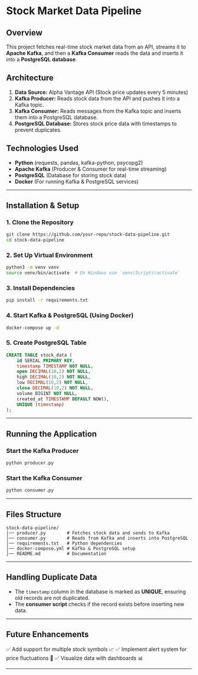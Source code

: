 # Stock Market Data Pipeline

## Overview
This project fetches real-time stock market data from an API, streams it to **Apache Kafka**, and then a **Kafka Consumer** reads the data and inserts it into a **PostgreSQL database**.

## Architecture
1. **Data Source:** Alpha Vantage API (Stock price updates every 5 minutes)
2. **Kafka Producer:** Reads stock data from the API and pushes it into a Kafka topic.
3. **Kafka Consumer:** Reads messages from the Kafka topic and inserts them into a PostgreSQL database.
4. **PostgreSQL Database:** Stores stock price data with timestamps to prevent duplicates.

## Technologies Used
- **Python** (requests, pandas, kafka-python, psycopg2)
- **Apache Kafka** (Producer & Consumer for real-time streaming)
- **PostgreSQL** (Database for storing stock data)
- **Docker** (For running Kafka & PostgreSQL services)

---

## Installation & Setup
### 1. Clone the Repository
```sh
git clone https://github.com/your-repo/stock-data-pipeline.git
cd stock-data-pipeline
```

### 2. Set Up Virtual Environment
```sh
python3 -m venv venv
source venv/bin/activate  # On Windows use `venv\Scripts\activate`
```

### 3. Install Dependencies
```sh
pip install -r requirements.txt
```

### 4. Start Kafka & PostgreSQL (Using Docker)
```sh
docker-compose up -d
```

### 5. Create PostgreSQL Table
```sql
CREATE TABLE stock_data (
    id SERIAL PRIMARY KEY,
    timestamp TIMESTAMP NOT NULL,
    open DECIMAL(10,2) NOT NULL,
    high DECIMAL(10,2) NOT NULL,
    low DECIMAL(10,2) NOT NULL,
    close DECIMAL(10,2) NOT NULL,
    volume BIGINT NOT NULL,
    created_at TIMESTAMP DEFAULT NOW(),
    UNIQUE (timestamp)
);
```

---

## Running the Application
### Start the Kafka Producer
```sh
python producer.py
```
### Start the Kafka Consumer
```sh
python consumer.py
```

---

## Files Structure
```
stock-data-pipeline/
│── producer.py        # Fetches stock data and sends to Kafka
│── consumer.py        # Reads from Kafka and inserts into PostgreSQL
│── requirements.txt   # Python dependencies
│── docker-compose.yml # Kafka & PostgreSQL setup
│── README.md          # Documentation
```

---

## Handling Duplicate Data
- The `timestamp` column in the database is marked as **UNIQUE**, ensuring old records are not duplicated.
- The **consumer script** checks if the record exists before inserting new data.

---

## Future Enhancements
✅ Add support for multiple stock symbols 📈
✅ Implement alert system for price fluctuations 🔔
✅ Visualize data with dashboards 📊

---